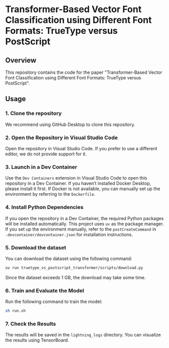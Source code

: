 # Transformer-Based Vector Font Classification using Different Font Formats: TrueType versus PostScript

## Overview

This repository contains the code for the paper "Transformer-Based Vector Font Classification using Different Font Formats: TrueType versus PostScript".

## Usage

### 1. Clone the repository

We recommend using GitHub Desktop to clone this repository.

### 2. Open the Repository in Visual Studio Code

Open the repository in Visual Studio Code.
If you prefer to use a different editor, we do not provide support for it.

### 3. Launch in a Dev Container

Use the `Dev Containers` extension in Visual Studio Code to open this repository in a Dev Container.
If you haven’t installed Docker Desktop, please install it first.
If Docker is not available, you can manually set up the environment by referring to the `Dockerfile`.

### 4. Install Python Dependencies

If you open the repository in a Dev Container, the required Python packages will be installed automatically.
This project uses `uv` as the package manager.
If you set up the environment manually, refer to the `postCreateCommand` in `.devcontainer/devcontainer.json` for installation instructions.

### 5. Download the dataset

You can download the dataset using the following command:

```bash
uv run truetype_vs_postscript_transformer/scripts/download.py
```

Since the dataset exceeds 1 GB, the download may take some time.

### 6. Train and Evaluate the Model

Run the following command to train the model:

```bash
sh run.sh
```

### 7. Check the Results

The results will be saved in the `lightning_logs` directory.
You can visualize the results using TensorBoard.
